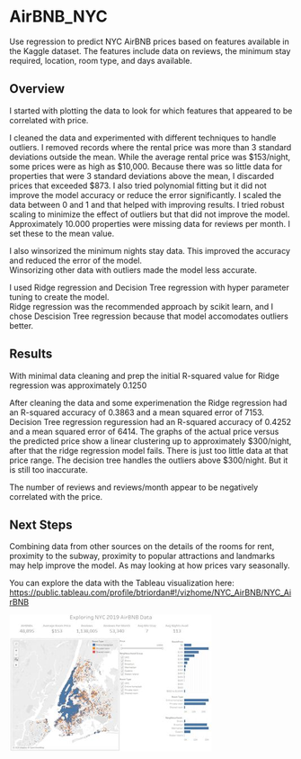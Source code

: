 # AirBNB_NYC
Use regression to predict NYC AirBNB prices based on features available in the Kaggle dataset.  The features include data
on reviews, the minimum stay required, location, room type, and days available.

## Overview
I started with plotting the data to look for which features that appeared to be correlated with price. 

I cleaned the data and experimented with different techniques to handle outliers.  I removed records 
where the rental price was more than 3 standard deviations outside the mean.  While the average rental
price was $153/night, some prices were as high as $10,000.  Because there was so little data for 
properties that were 3 standard deviations above the mean, I discarded prices that exceeded $873.  I also tried 
polynomial fitting but it did not improve the model accuracy or reduce the error significantly.  I scaled 
the data between 0 and 1 and that helped with improving results.  I tried robust scaling to minimize
the effect of outliers but that did not improve the model.  Approximately 10.000 properties were 
missing data for reviews per month.  I set these to the mean value.  

I also winsorized the minimum nights stay data.  This improved the accuracy and reduced the error of the model.  
Winsorizing other data with outliers made the model less accurate.

I used Ridge regression and Decision Tree regression with hyper parameter tuning to create the model.  
Ridge regression was the recommended approach by scikit learn, and I chose Descision Tree regression because that
model accomodates outliers better.

## Results
With minimal data cleaning and prep the initial R-squared value for Ridge regression was approximately 0.1250

After cleaning the data and some experimenation the Ridge regression had an R-squared accuracy of 0.3863 and a 
mean squared error of 7153.  Decision Tree regression reguression had an R-squared accuracy of 0.4252 and a 
mean squared error of 6414.  The graphs of the actual price versus the predicted price show a linear 
clustering up to approximately $300/night, after that the ridge regression model fails.  There is just 
too little data at that price range.  The decision tree handles the outliers above $300/night.  But it 
is still too inaccurate.

The number of reviews and reviews/month appear to be negatively correlated with the price.  

## Next Steps
Combining data from other sources on the details of the rooms for rent, proximity to the subway, proximity 
to popular attractions and landmarks may help improve the model.  As may looking at how prices vary seasonally.

You can explore the data with the Tableau visualization here: 
https://public.tableau.com/profile/btriordan#!/vizhome/NYC_AirBNB/NYC_AirBNB

![Image of Visualization](https://github.com/briordan/AirBNB_NYC/blob/master/NYCAirBNBviz.jpg)


